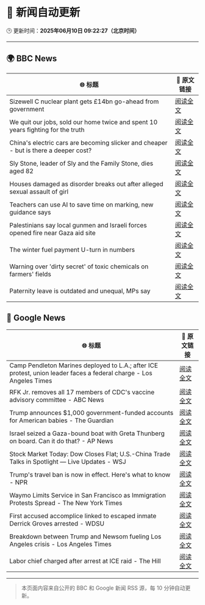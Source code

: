 # 🧠 新闻自动更新

🕒 更新时间：**2025年06月10日 09:22:27（北京时间）**

---

## 🌍 BBC News

| 🌐 标题 | 🔗 原文链接 |
|--------|-------------|
| Sizewell C nuclear plant gets £14bn go-ahead from government | [阅读全文](https://www.bbc.com/news/articles/c4gr3nd5zy6o) |
| We quit our jobs, sold our home twice and spent 10 years fighting for the truth | [阅读全文](https://www.bbc.com/news/articles/cdxn5d4dzrwo) |
| China's electric cars are becoming slicker and cheaper - but is there a deeper cost? | [阅读全文](https://www.bbc.com/news/articles/cy8d4v69jw6o) |
| Sly Stone, leader of Sly and the Family Stone, dies aged 82 | [阅读全文](https://www.bbc.com/news/articles/c4g2d5yz1r1o) |
| Houses damaged as disorder breaks out after alleged sexual assault of girl | [阅读全文](https://www.bbc.com/news/articles/ckg4v04p008o) |
| Teachers can use AI to save time on marking, new guidance says | [阅读全文](https://www.bbc.com/news/articles/c1kvyj7dkp0o) |
| Palestinians say local gunmen and Israeli forces opened fire near Gaza aid site | [阅读全文](https://www.bbc.com/news/articles/c79e0zxy2lro) |
| The winter fuel payment U-turn in numbers | [阅读全文](https://www.bbc.com/news/articles/c79eg2x5qnno) |
| Warning over 'dirty secret' of toxic chemicals on farmers' fields | [阅读全文](https://www.bbc.com/news/articles/c3e5y85p488o) |
| Paternity leave is outdated and unequal, MPs say | [阅读全文](https://www.bbc.com/news/articles/crmk07jyjmxo) |

## 📰 Google News

| 🌐 标题 | 🔗 原文链接 |
|--------|-------------|
| Camp Pendleton Marines deployed to L.A.; after ICE protest, union leader faces a federal charge - Los Angeles Times | [阅读全文](https://news.google.com/rss/articles/CBMijgFBVV95cUxPQW9JX1lfUVcxQk9BNnkzX2o5bk5laEpOVzRZVDJpOVdCUzE2V1B6SWVyakpHaDA5SzJwQkFwVno2ME9yM3o0cVo5b09iWVRua0xnVzc0VGllUldyWGFlM3k5Z25GT3pDaEFFeThabHZKeURNdVRmd1pvbFVZbjJSNjdvUzEwbDJDemk1UUpB?oc=5) |
| RFK Jr. removes all 17 members of CDC's vaccine advisory committee - ABC News | [阅读全文](https://news.google.com/rss/articles/CBMingFBVV95cUxQNHp5VUp4MGNDXzdldTZwenhEeU1JemFYMkJEYzAtZWxmWmc1czRvTlBRMWdad21WcWdXa1dldlhBSlQzREJPZ0pfd0kzcXZKdEZSR1Q2ZHdHOEYtM0xlXzFzd0VhYlNKSGRZVUVXYUlQcFNaclJiOWgxVGtZUGRjTjhtR3B4SHFCb28yZ0RTWmpETGpMNm9mTFpWQ2x4QdIBowFBVV95cUxPTUFuZGRYUjdaV3VOVzI5aFc4a0lUV1pZR3ZEMUVfNU9wNjJTTnliVHBsLUFZWWJySE9nNlg1X1dJTEtQZFRJaGlDN0hHeWFnY2VneHU4Ym9vd3BYUjJBSzJJdXZXM0tZbUxNMEw2anhUTXN0Mm5uUVFycU9jcl82NEFhRG00NUt0ZXhsQjRwY3psNi1VNU1wdzRpck0zZnB2aGF3?oc=5) |
| Trump announces $1,000 government-funded accounts for American babies - The Guardian | [阅读全文](https://news.google.com/rss/articles/CBMiggFBVV95cUxNSVZXQjRDTHlGUEs5LTd2QTMyZGZON2diSXc1OEt3bk9VOUZVemYzTEZCRDZTa3czVG0tQ3dTYjc2UkQyeGFxNWlyV3luQ0VJckkxN2d2dnB2T2x5WkpMMEw3azJFWXM3b1BWYmxYdzEwTzZiOFEzY1h4cC1yUzRHeWdR?oc=5) |
| Israel seized a Gaza-bound boat with Greta Thunberg on board. Can it do that? - AP News | [阅读全文](https://news.google.com/rss/articles/CBMiowFBVV95cUxPNUdhdDJUSHhiZkV6eWViaGM3Z2xBQ01DV3BzS25wOS1NYmJ6QXJkZzlBRkZmVjVXNGFwNllhNzhYOExEN3FPZ1Jpb01QNW1DRnFzVTBlSlJOcS0yYV9qYXIySUlyOE9iY2k0eHhHWkZ5RW5RbGNEUmNXdEdBNl9uZ2RPbDV2TE0tMW9mZ052SXpNaHpoVF8xYVFHMUQ0RWlZRzNn?oc=5) |
| Stock Market Today: Dow Closes Flat; U.S.-China Trade Talks in Spotlight — Live Updates - WSJ | [阅读全文](https://news.google.com/rss/articles/CBMijwFBVV95cUxQakY0WjFhaU4wZDlxSGVBUUJDYzZhTTQ1cGl3eEdaMmNsbG1YRkVsNF9qQS15TzNnNUhra3Ywem1BcVlvOTdpZGZja2hWWllBOTU2NS12YUlaaWYwVHVKeEhqNEFpS0RVbDRIclVoZVdLRl9LZHluMnJmYktiekxTZURHZmdoQ2RJQjVrNGd0UQ?oc=5) |
| Trump's travel ban is now in effect. Here's what to know - NPR | [阅读全文](https://news.google.com/rss/articles/CBMimwFBVV95cUxONURoQ2dCMjg5bFIxQ19hQ3dqOFRBYUdBTWFENkxxdkNuWXpqckx5WVRPZU9qUUtEVC1wV2JTd21RTVZaNFVJZEplbWgtSE1kbTdSX2U2TEkxXzQ5THJJU1V6ZVpxZk1waDlfbk1fcEdyZEdJWkl5cDYzbWM5b1NrQXJxdFlmdFM4VndqRUhaMDZBMHRnWnp4bzNCaw?oc=5) |
| Waymo Limits Service in San Francisco as Immigration Protests Spread - The New York Times | [阅读全文](https://news.google.com/rss/articles/CBMilgFBVV95cUxQZS1LUnBNaVdwN2dqRnkydWdDT290ek1nME5pa0hzMTRUQ2tDOGxpcjlCVUxhT1NIUEdtNEtFc0N2RWtKRFJmZHR4OEc2cGpDMUNkZGtBMy1PVUdkN2JuaC1lcUVoU09rekpWc2tCMm5OdUxtZ2RZVk5TXzlZclo4ZzhOZzBvMjdob0dWQmpuRFA4V2RiOGc?oc=5) |
| First accused accomplice linked to escaped inmate Derrick Groves arrested - WDSU | [阅读全文](https://news.google.com/rss/articles/CBMiigFBVV95cUxPeHBtcV9zU193Mnpfc2JyRzN5d1BjQS1aa3VralZiVXFheHNNaGc3MVRNdlpNQk9weFFxbnU2Y2ctcVl6XzZ0bHhuTE55VGNqRE5aZGFTY0NNNTNXSXZTaEJNdWk1RDBMTnltbTBVV3BZUFd5SnpVbzQ1N25qbmJVdUZPejB1c1pmN1E?oc=5) |
| Breakdown between Trump and Newsom fueling Los Angeles crisis - Los Angeles Times | [阅读全文](https://news.google.com/rss/articles/CBMiswFBVV95cUxPTWYteHF2SG1nRU83T3VIYzI2cDJneVh2RlN0RlFXNGxaNVhtUHF0X1RnUE9aV0JyTHRvY05sc0ZsdUsteEVVWW95dWI3NXo1aEVUSGdIbDR0WTE2MldNN0ZUQjZONkZUMkxMTkdod0MteHVJYzV0YldfNTA3eU41a0V6b2VqTFhGQVpXSHVEOExyUWJFal9RS1JPZkVRY1BKZG05aUhDNlBLdTZwNmQ1XzlYVQ?oc=5) |
| Labor chief charged after arrest at ICE raid - The Hill | [阅读全文](https://news.google.com/rss/articles/CBMikwFBVV95cUxQVTdBSTIwbVJjV25Pc19sSkxjOTJtNFV3djhwWVppdHZqd0stWEZFcXdrM0VzeWtZWmQwWjRpNUZPd21WMkcwWGFRTUx6T0ZWOVFHcjU4c3lOWFp4dWNjd1BBM2VKS1U2THF1c254LVpFZG9PdkxURTV5ZE1tOGFZZ24tbkRTODRsMUV6QTZyZ1dLRmvSAZgBQVVfeXFMTUZzdm9OUUV6U3VEaFpvYmNBYVBMallITTQ0cHQzQklDUkRfaEg2SE5JX1VvSHh0OThhMFpqbVE1OXpBUXlZQzBfQlV5V3FmNjZ3U19lQXR4cGJVOElIcjlNeEtXQk9OX2NlVU5vOEVweHFBZnFUVW9oTlBEUEo5bTBHOXNaaERYVFMzMTlmMzlqWHEtejZ6NW4?oc=5) |

---
> 本页面内容来自公开的 BBC 和 Google 新闻 RSS 源，每 10 分钟自动更新。